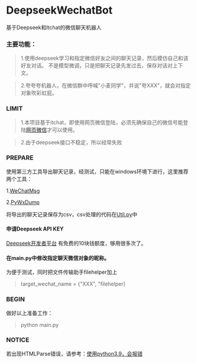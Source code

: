 # DeepseekWechatBot

基于Deepseek和Itchat的微信聊天机器人

### 主要功能：
> 1.使用deepseek学习和指定微信好友之间的聊天记录，然后模仿自己和该好友对话。
不是模型微调，只是把聊天记录先发过去，保存对话对上下文。

> 2.夸夸夸机器人，在微信群中呼喊"小麦同学"，并说"夸XXX"，就会对指定对象吹彩虹屁。

### LIMIT

> 1.本项目基于itchat，即使用网页微信登陆，必须先确保自己的微信号能登陆[网页微信](https://wx.qq.com/)才可以使用。

> 2.由于deepseek接口不稳定，所以经常失败

### PREPARE

使用第三方工具导出聊天记录，经测试，只能在windows环境下进行，这里推荐两个工具：

1.[WeChatMsg](https://github.com/LC044/WeChatMsg)

2.[PyWxDump](https://github.com/xaoyaoo/PyWxDump)

将导出的聊天记录保存为csv，csv处理的代码在[Util.py](./Util.py)中

#### 申请Deepseek API KEY

[Deepseek开发者平台](https://www.deepseek.com/)
有免费的10块钱额度，够用很多次了。

#### 在main.py中修改指定聊天微信对象的昵称。

为便于测试，同时把文件传输助手filehelper加上
> target_wechat_name = {"XXX", "filehelper}

### BEGIN

做好以上准备工作：
> python main.py

### NOTICE

若出现HTMLParse错误，请参考：[使用python3.9，会报错](https://github.com/littlecodersh/ItChat/issues/963)